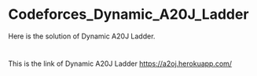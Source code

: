 # Codeforces_Dynamic_A20J_Ladder
Here is the solution of Dynamic A20J Ladder. 
#
This is the link of Dynamic A20J Ladder
https://a2oj.herokuapp.com/
